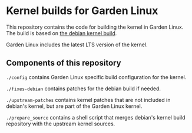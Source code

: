 # Kernel builds for Garden Linux

This repository contains the code for building the kernel in Garden Linux.
The build is based on [the debian kernel build](https://salsa.debian.org/kernel-team/linux).

Garden Linux includes the latest LTS version of the kernel.

## Components of this repository

`./config` contains Garden Linux specific build configuration for the kernel.

`./fixes-debian` contains patches for the debian build if needed.

`./upstream-patches` contains kernel patches that are not included in debian's kernel, but are part of the Garden Linux kernel.

`./prepare_source` contains a shell script that merges debian's kernel build repository with the upstream kernel sources.
